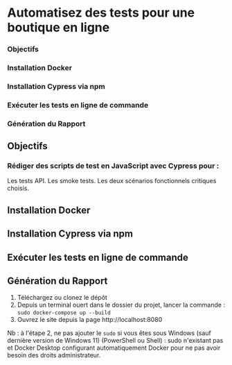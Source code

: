 # Automatisez des tests pour une boutique en ligne
### Objectifs
### Installation Docker
### Installation Cypress via npm
### Exécuter les tests en ligne de commande
### Génération du Rapport

## Objectifs
### Rédiger des scripts de test en JavaScript avec Cypress pour :
Les tests API.
Les smoke tests.
Les deux scénarios fonctionnels critiques choisis.


## Installation Docker


## Installation Cypress via npm


## Exécuter les tests en ligne de commande


## Génération du Rapport

1. Téléchargez ou clonez le dépôt
2. Depuis un terminal ouert dans le dossier du projet, lancer la commande : `sudo docker-compose up --build`
3. Ouvrez le site depuis la page http://localhost:8080 

Nb : à l'étape 2, ne pas ajouter le `sudo` si vous êtes sous Windows (sauf dernière version de Windows 11) (PowerShell ou Shell) : sudo n'existant pas et Docker Desktop configurant automatiquement Docker pour ne pas avoir besoin des droits administrateur.